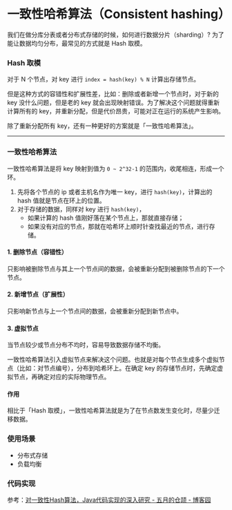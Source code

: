 # 一致性哈希算法（Consistent hashing）

我们在做分库分表或者分布式存储的时候，如何进行数据分片（sharding）? 为了能让数据均匀分布，最常见的方式就是 Hash 取模。

### Hash 取模
对于 N 个节点，对 key 进行 `index = hash(key) % N` 计算出存储节点。

但是这种方式的容错性和扩展性差，比如：删除或者新增一个节点时，对于新的 key 没什么问题，但是老的 key 就会出现映射错误。为了解决这个问题就得重新计算所有的 key，并重新分配，但是代价昂贵，可能对正在运行的系统产生影响。

除了重新分配所有 key，还有一种更好的方案就是「一致性哈希算法」。


---
### 一致性哈希算法
一致性哈希算法是将 key 映射到值为 `0 ~ 2^32-1` 的范围内，收尾相连，形成一个环。

1. 先将各个节点的 ip 或者主机名作为唯一 key，进行 `hash(key)`，计算出的 hash 值就是节点在环上的位置。
2. 对于存储的数据，同样对 key 进行 `hash(key)`，
    - 如果计算的 hash 值刚好落在某个节点上，那就直接存储；
    - 如果没有对应的节点，那就在哈希环上顺时针查找最近的节点，进行存储。

#### 1. 删除节点（容错性）
只影响被删除节点与其上一个节点间的数据，会被重新分配到被删除节点的下一个节点。

#### 2. 新增节点（扩展性）
只影响新节点与上一个节点间的数据，会被重新分配到新节点中。

#### 3. 虚拟节点
当节点较少或节点分布不均时，容易导致数据存储不均衡。

一致性哈希算法引入虚拟节点来解决这个问题。也就是对每个节点生成多个虚拟节点（比如：对节点编号），分布到哈希环上。在确定 key 的存储节点时，先确定虚拟节点，再确定对应的实际物理节点。


#### 作用
相比于「Hash 取模」，一致性哈希算法就是为了在节点数发生变化时，尽量少迁移数据。


### 使用场景
- 分布式存储
- 负载均衡


### 代码实现

参考：[对一致性Hash算法，Java代码实现的深入研究 - 五月的仓颉 - 博客园](https://www.cnblogs.com/xrq730/p/5186728.html)